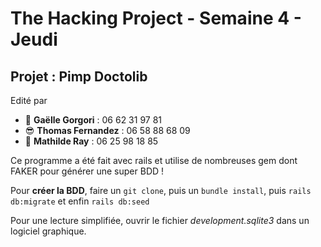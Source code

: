 <h1>The Hacking Project - Semaine 4 - Jeudi</h1>

<h2>Projet : Pimp Doctolib</h2>

<p>Edité par 
	<ul>
		<li>🤩 <strong>Gaëlle Gorgori</strong> : 06 62 31 97 81</li>
		<li>😎 <strong>Thomas Fernandez</strong> : 06 58 88 68 09</li>
		<li>🤗 <strong>Mathilde Ray</strong> : 06 25 98 18 85</li>
		</ul></p>

<p>Ce programme a été fait avec rails et utilise de nombreuses gem dont FAKER pour générer une super BDD ! </p>

Pour <strong>créer la BDD</strong>, faire un `git clone`, puis un `bundle install`, puis `rails db:migrate` et enfin `rails db:seed`
<p>Pour une lecture simplifiée, ouvrir le fichier <em>development.sqlite3</em> dans un logiciel graphique.</p>

